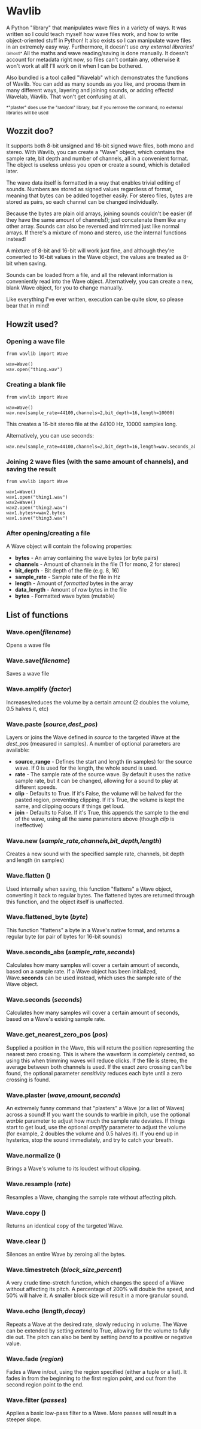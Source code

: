 # Wavlib
A Python "library" that manipulates wave files in a variety of ways. It was written so I could teach myself how wave files work, and how to write object-oriented stuff in Python! It also exists so I can manipulate wave files in an extremely easy way. Furthermore, it doesn't use *any external libraries!* <sub><sup>(almost)*</sup></sub> All the maths and wave reading/saving is done manually. It doesn't account for metadata right now, so files can't contain any, otherwise it won't work at all! I'll work on it when I can be bothered.

Also bundled is a tool called "Wavelab" which demonstrates the functions of Wavlib. You can add as many sounds as you like, and process them in many different ways, layering and joining sounds, or adding effects! Wavelab, Wavlib. That won't get confusing at all.

<sub>*"plaster" does use the "random" library, but if you remove the command, no external libraries will be used</sub>

## Wozzit doo?
It supports both 8-bit unsigned and 16-bit signed wave files, both mono and stereo. With Wavlib, you can create a "Wave" object, which contains the sample rate, bit depth and number of channels, all in a convenient format. The object is useless unless you open or create a sound, which is detailed later.

The wave data itself is formatted in a way that enables trivial editing of sounds. Numbers are stored as signed values regardless of format, meaning that bytes can be added together easily. For stereo files, bytes are stored as pairs, so each channel can be changed individually.

Because the bytes are plain old arrays, joining sounds couldn't be easier (if they have the same amount of channels!); just concatenate them like any other array. Sounds can also be reversed and trimmed just like normal arrays. If there's a mixture of mono and stereo, use the internal functions instead!

A mixture of 8-bit and 16-bit will work just fine, and although they're converted to 16-bit values in the Wave object, the values are treated as 8-bit when saving.

Sounds can be loaded from a file, and all the relevant information is conveniently read into the Wave object. Alternatively, you can create a new, blank Wave object, for you to change manually.

Like everything I've ever written, execution can be quite slow, so please bear that in mind!

## Howzit used?
### Opening a wave file
```
from wavlib import Wave

wav=Wave()
wav.open("thing.wav")
```

### Creating a blank file
```
from wavlib import Wave

wav=Wave()
wav.new(sample_rate=44100,channels=2,bit_depth=16,length=10000)
```
This creates a 16-bit stereo file at the 44100 Hz, 10000 samples long.

Alternatively, you can use seconds:
```
wav.new(sample_rate=44100,channels=2,bit_depth=16,length=wav.seconds_abs(44100,10))
```
### Joining 2 wave files (with the same amount of channels), and saving the result
```
from wavlib import Wave

wav1=Wave()
wav1.open("thing1.wav")
wav2=Wave()
wav2.open("thing2.wav")
wav1.bytes+=wav2.bytes
wav1.save("thing3.wav")
```
### After opening/creating a file
A Wave object will contain the following properties:
* **bytes** - An array containing the wave bytes (or byte pairs)
* **channels** - Amount of channels in the file (1 for mono, 2 for stereo)
* **bit_depth** - Bit depth of the file (e.g. 8, 16)
* **sample_rate** - Sample rate of the file in Hz
* **length** - Amount of *formatted* bytes in the array
* **data_length** - Amount of *raw* bytes in the file
* **bytes** - Formatted wave bytes (mutable)

## List of functions
### Wave.**open**(*filename*)

Opens a wave file
### Wave.**save**(*filename*)

Saves a wave file
### Wave.**amplify** (*factor*)

Increases/reduces the volume by a certain amount (2 doubles the volume, 0.5 halves it, etc)
### Wave.**paste** (*source,dest_pos*)

Layers or joins the Wave defined in *source* to the targeted Wave at the *dest_pos* (measured in samples).
A number of optional parameters are available:
* **source_range** - Defines the start and length (in samples) for the source wave. If 0 is used for the length, the whole sound is used.
* **rate** - The sample rate of the source wave. By default it uses the native sample rate, but it can be changed, allowing for a sound to play at different speeds.
* **clip** - Defaults to True. If it's False, the volume will be halved for the pasted region, preventing clipping. If it's True, the volume is kept the same, and clipping occurs if things get loud.
* **join** - Defaults to False. If it's True, this appends the sample to the end of the wave, using all the same parameters above (though *clip* is ineffective)

### Wave.**new** (*sample_rate,channels,bit_depth,length*)

Creates a new sound with the specified sample rate, channels, bit depth and length (in samples)

### Wave.**flatten** ()

Used internally when saving, this function "flattens" a Wave object, converting it back to regular bytes. The flattened bytes are returned through this function, and the object itself is unaffected.

### Wave.**flattened_byte** (*byte*)

This function "flattens" a byte in a Wave's native format, and returns a regular byte (or pair of bytes for 16-bit sounds)

### Wave.**seconds_abs** (*sample_rate,seconds*)

Calculates how many samples will cover a certain amount of seconds, based on a sample rate. If a Wave object has been initialized, Wave.**seconds** can be used instead, which uses the sample rate of the Wave object.

### Wave.**seconds** (*seconds*)

Calculates how many samples will cover a certain amount of seconds, based on a Wave's existing sample rate.

### Wave.**get_nearest_zero_pos** (*pos*)

Supplied a position in the Wave, this will return the position representing the nearest zero crossing. This is where the waveform is completely centred, so using this when trimming waves will reduce clicks. If the file is stereo, the average between both channels is used. If the exact zero crossing can't be found, the optional parameter *sensitivity* reduces each byte until a zero crossing is found.

### Wave.**plaster** (*wave,amount,seconds*)

An extremely funny command that "plasters" a Wave (or a list of Waves) across a sound! If you want the sounds to warble in pitch, use the optional *warble* parameter to adjust how much the sample rate deviates. If things start to get loud, use the optional *amplify* parameter to adjust the volume (for example, 2 doubles the volume and 0.5 halves it). If you end up in hysterics, stop the sound immediately, and try to catch your breath.

### Wave.**normalize** ()

Brings a Wave's volume to its loudest without clipping.

### Wave.**resample** (*rate*)

Resamples a Wave, changing the sample rate without affecting pitch.

### Wave.**copy** ()

Returns an identical copy of the targeted Wave.

### Wave.**clear** ()

Silences an entire Wave by zeroing all the bytes.

### Wave.**timestretch** (*block_size,percent*)

A very crude time-stretch function, which changes the speed of a Wave without affecting its pitch. A percentage of 200% will double the speed, and 50% will halve it. A smaller block size will result in a more granular sound.

### Wave.**echo** (*length,decay*)

Repeats a Wave at the desired rate, slowly reducing in volume. The Wave can be extended by setting *extend* to True, allowing for the volume to fully die out. The pitch can also be bent by setting *bend* to a positive or negative value.

### Wave.**fade** (*region*)

Fades a Wave in/out, using the region specified (either a tuple or a list). It fades in from the beginning to the first region point, and out from the second region point to the end.

### Wave.**filter** (*passes*)

Applies a basic low-pass filter to a Wave. More passes will result in a steeper slope.